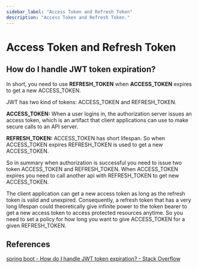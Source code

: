 ```yaml
---
sidebar_label: "Access Token and Refresh Token"
description: "Access Token and Refresh Token."
---
```


# Access Token and Refresh Token


## How do I handle JWT token expiration?


In short, you need to use **REFRESH\_TOKEN** when **ACCESS\_TOKEN** expires to get a new ACCESS\_TOKEN.

JWT has two kind of tokens: ACCESS\_TOKEN and REFRESH\_TOKEN.

**ACCESS\_TOKEN:** When a user logins in, the authorization server issues an access token, which is an artifact that client applications can use to make secure calls to an API server.

**REFRESH\_TOKEN:** ACCESS\_TOKEN has short lifespan. So when ACCESS\_TOKEN expires REFRESH\_TOKEN is used to get a new ACCESS\_TOKEN.

So in summary when authorization is successful you need to issue two token ACCESS\_TOKEN and REFRESH\_TOKEN. When ACCESS\_TOKEN expires you need to call another api with REFRESH\_TOKEN to get new ACCESS\_TOKEN.

The client application can get a new access token as long as the refresh token is valid and unexpired. Consequently, a refresh token that has a very long lifespan could theoretically give infinite power to the token bearer to get a new access token to access protected resources anytime. So you need to set a policy for how long you want to give ACCESS\_TOKEN for a given REFRESH\_TOKEN.


## References

[spring boot - How do I handle JWT token expiration? - Stack Overflow](https://stackoverflow.com/questions/70060722/how-do-i-handle-jwt-token-expiration)
